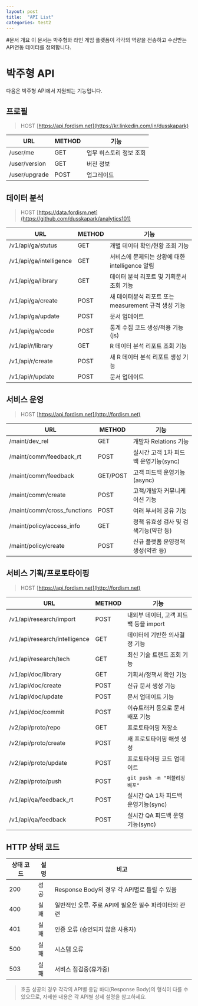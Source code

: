 ```yaml
---
layout: post
title:  "API List"
categories: test2
---
```


#문서 개요
이 문서는 박주형와 라인 게임 플랫폼이 각각의 역량을 전송하고 수신받는 API연동 데이터를 정의합니다.

# 박주형 API
다음은 박주형 API에서 지원되는 기능입니다.

## 프로필
> HOST [https://api.fordism.net](https://kr.linkedin.com/in/dusskapark)

|URL|METHOD|기능|
|--|--|--|
|/user/me|GET|업무 히스토리 정보 조회|
|/user/version|GET|버전 정보|
|/user/upgrade|POST|업그레이드|



## 데이터 분석

> HOST [https://data.fordism.net](https://github.com/dusskapark/analytics101)

|URL|METHOD|기능|
|--|--|--|
|/v1/api/ga/stutus|GET|개별 데이터 확인/현황 조회 기능|
|/v1/api/ga/intelligence|GET|서비스에 문제되는 상황에 대한 intelligence 알림 |
|/v1/api/ga/library|GET|데이터 분석 리포트 및 기획문서 조회 기능|
|/v1/api/ga/create|POST|새 데이터분석 리포트 또는 measurement 규격 생성 기능|
|/v1/api/ga/update|POST|문서 업데이트|
|/v1/api/ga/code|POST|통계 수집 코드 생성/적용 기능 (js)|
|/v1/api/r/library|GET|R 데이터 분석 리포트 조회 기능|
|/v1/api/r/create|POST|새 R 데이터 분석 리포트 생성 기능|
|/v1/api/r/update|POST|문서 업데이트|


## 서비스 운영

> HOST [https://api.fordism.net](http://fordism.net)


|URL|METHOD|기능|
|--|--|--|
|/maint/dev_rel|GET|개발자 Relations 기능|
|/maint/comm/feedback_rt|POST|실시간 고객 1차 피드백 운영기능(sync)|
|/maint/comm/feedback|GET/POST|고객 피드백 운영기능(async)|
|/maint/comm/create|POST|고객/개발자 커뮤니케이션 기능|
|/maint/comm/cross_functions|POST|여러 부서에 공유 기능|
|/maint/policy/access_info|GET|정책 유효성 검사 및 검색기능(약관 등)|
|/maint/policy/create|POST|신규 플랫폼 운영정책 생성(약관 등)|


## 서비스 기획/프로토타이핑

> HOST [https://api.fordism.net](http://fordism.net)

|URL|METHOD|기능|
|--|--|--|
|/v1/api/research/import|POST|내외부 데이터, 고객 피드백 등을 import|
|/v1/api/research/intelligence|GET|데이터에 기반한 의사결정 기능|
|/v1/api/research/tech|GET|최신 기술 트랜드 조회 기능|
|/v1/api/doc/library|GET|기획서/정책서 확인 기능|
|/v1/api/doc/create|POST|신규 문서 생성 기능|
|/v1/api/doc/update|POST|문서 업데이트 기능|
|/v1/api/doc/commit|POST|이슈트래커 등으로 문서 배포 기능|
|/v2/api/proto/repo|GET|프로토타이핑 저장소|
|/v2/api/proto/create|POST|새 프로토타이핑 애셋 생성|
|/v2/api/proto/update|POST|프로토타이핑 코드 업데이트|
|/v2/api/proto/push|POST|`git push -m "퍼블리싱 배포"`|
|/v1/api/qa/feedback_rt|POST|실시간 QA 1차 피드백 운영기능(sync)|
|/v1/api/qa/feedback|POST|실시간 QA 피드백 운영기능(sync)|

## HTTP 상태 코드

|상태 코드|설명|비고|
|--|--|--|
|200|성공|Response Body의 경우 각 API별로 틀릴 수 있음|
|400|실패|일반적인 오류. 주로 API에 필요한 필수 파라미터와 관련|
|401|실패|인증 오류 (승인되지 않은 사용자)|
|500|실패|시스템 오류|
|503|실패|서비스 점검중(휴가중)|

> 호출 성공의 경우 각각의 API별 응답 바디(Response Body)의 형식이 다를 수 있으므로, 자세한 내용은 각 API별 상세 설명을 참고하세요.

